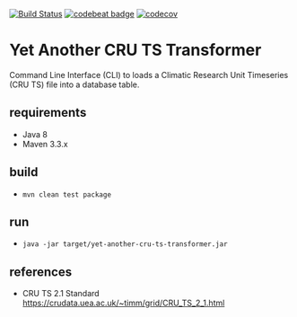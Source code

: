 [![Build Status](https://travis-ci.org/dnltsk/yet-another-cru-ts-transformer.svg?branch=master)](https://travis-ci.org/dnltsk/yet-another-cru-ts-transformer) [![codebeat badge](https://codebeat.co/badges/8186fa48-f6cf-42b2-a7f6-61b4a0fc6df5)](https://codebeat.co/projects/github-com-dnltsk-yet-another-cru-ts-transformer-master) [![codecov](https://codecov.io/gh/dnltsk/yet-another-cru-ts-transformer/branch/master/graph/badge.svg)](https://codecov.io/gh/dnltsk/yet-another-cru-ts-transformer)

# Yet Another CRU TS Transformer
Command Line Interface (CLI) to loads a Climatic Research Unit Timeseries (CRU TS) file into a database table.

## requirements
* Java 8
* Maven 3.3.x

## build
* `mvn clean test package`

## run
* `java -jar target/yet-another-cru-ts-transformer.jar`

## references

* CRU TS 2.1 Standard<br>
https://crudata.uea.ac.uk/~timm/grid/CRU_TS_2_1.html